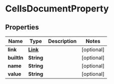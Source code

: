
# CellsDocumentProperty

## Properties
Name | Type | Description | Notes
------------ | ------------- | ------------- | -------------
**link** | [**Link**](Link.md) |  |  [optional]
**builtIn** | **String** |  |  [optional]
**name** | **String** |  |  [optional]
**value** | **String** |  |  [optional]



